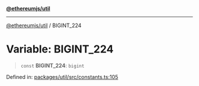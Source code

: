 [**@ethereumjs/util**](../README.md)

***

[@ethereumjs/util](../README.md) / BIGINT\_224

# Variable: BIGINT\_224

> `const` **BIGINT\_224**: `bigint`

Defined in: [packages/util/src/constants.ts:105](https://github.com/ethereumjs/ethereumjs-monorepo/blob/master/packages/util/src/constants.ts#L105)
